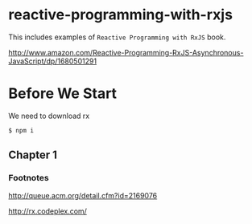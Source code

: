 # reactive-programming-with-rxjs
This includes examples of `Reactive Programming with RxJS` book. 

http://www.amazon.com/Reactive-Programming-RxJS-Asynchronous-JavaScript/dp/1680501291

# Before We Start

We need to download rx

`$ npm i`

## Chapter 1 
### Footnotes

http://queue.acm.org/detail.cfm?id=2169076

http://rx.codeplex.com/


